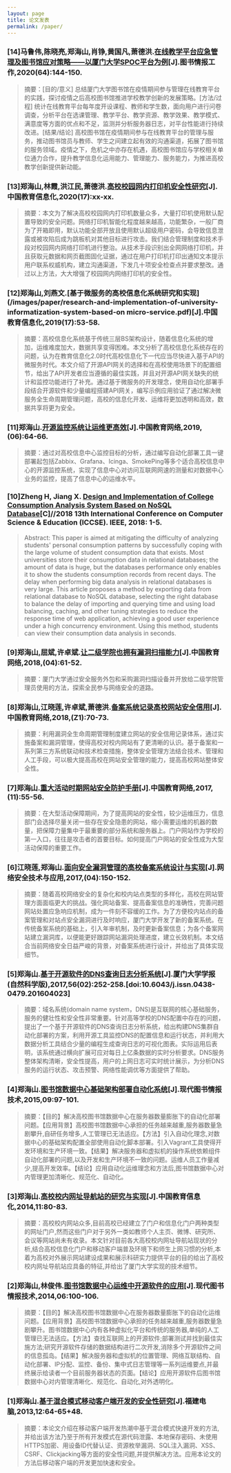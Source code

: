 ```yaml
---
layout: page
title: 论文发表
permalink: /paper/
---
```


### [14]马鲁伟,陈晓亮,郑海山,肖铮,黄国凡,萧德洪.[在线教学平台应急管理及图书馆应对策略——以厦门大学SPOC平台为例](/images/paper/emergency-management-and-library-response-strategies-for-online-teaching-platforms.pdf)[J].图书情报工作,2020(64):144-150.

> 摘要：[目的/意义] 总结厦门大学图书馆在疫情期间参与管理在线教育平台的实践，探讨疫情之后高校图书馆推进学校教学创新的发展策略。[方法/过程] 统计在线教育平台每年度开设课程、教师和学生数，面向用户进行问卷调查，分析平台在选课管理、教学平台、教学资源、教学效果、教学模式、满意度等方面的优点和不足，监测并分析服务器日志，对平台性能进行持续改进。[结果/结论] 高校图书馆在疫情期间参与在线教育平台的管理与服务，推动图书馆员与教师、学生之间建立起有效的沟通渠道，拓展了图书馆的服务领域。疫情之下，危机之中亦存在机遇，高校图书馆应与学校相关单位通力合作，提升教学信息化运用能力、管理能力、服务能力，为推进高校教学创新提供新动能。

### [13]郑海山,林霞,洪江民,萧德洪.[高校校园网内打印机安全性研究]()[J].中国教育信息化,2020(17):xx-xx.

> 摘要：本文为了解决高校校园网内打印机数量众多，大量打印机使用默认配置导致的安全问题。网络打印机智能化程度越来越高，功能繁杂，一般厂商为了开箱即用，默认功能全部开放且使用默认超级用户密码，会导致信息泄露或被攻陷后成为跳板机对其他目标进行攻击。我们结合管理制度和技术手段对校园网内网络打印机进行整治。从技术手段识别出全网网络打印机，并且获取元数据和网页截图固化证据，通过在用户打印机打印出通知文本提示用户联系权威机构，建立沟通渠道，下发几十项安全检查点并要求整改。通过以上方法，大大增强了校园网内网络打印机的安全性。

### [12]郑海山,刘燕文.[基于微服务的高校信息化系统研究和实现](/images/paper/research-and-implementation-of-university-informatization-system-based-on micro-service.pdf)[J].中国教育信息化,2019(17):53-58.

> 摘要：高校信息化系统基于传统三层BS架构设计，随着信息化系统的增加，运维难度加大，数据共享变得困难。本文分析了高校信息化系统存在的问题，认为在教育信息化2.0时代高校信息化下一代应当尽快进入基于API的微服务时代。本文介绍了开源API网关的选择和在高校使用场景下的配置细节，给出了API开发者应当遵循的最佳实践，并且对开源API网关缺失的统计和监控功能进行了补充。通过基于微服务的开发理念，使用自动化部署手段结合开源软件和少量编程搭建API网关，编写示例应用验证了通过解决微服务全生命周期管理问题，高校的信息化开发、运维将更加透明和高效，数据共享将更为安全。

### [11]郑海山.[开源监控系统让运维更高效](http://media.cutech.edu.cn/jsgl/wlaq/201906/t20190605_1662029.shtml)[J].中国教育网络,2019,(06):64-66.

> 摘要：通过对高校信息中心监控目标的分析，通过编写自动化部署工具一键部署起包括Zabbix、Grafana、Icinga、SmokePing等多个适合高校信息中心的开源监控系统，实现了信息中心对访问互联网网速的测量和对数据中心业务的监控，提高了信息中心的运维水平。

### [10]Zheng H, Jiang X. [Design and Implementation of College Consumption Analysis System Based on NoSQL Database](/images/paper/design-and-implementation-of-college-consumption-analysis-system-based-on-nosql-database.pdf)[C]//2018 13th International Conference on Computer Science & Education (ICCSE). IEEE, 2018: 1-5.

> Abstract: This paper is aimed at mitigating the difficulty of analyzing students' personal consumption patterns by successfully coping with the large volume of student consumption data that exists. Most universities store their consumption data in relational databases; the amount of data is huge, but the databases performance only enables it to show the students consumption records from recent days. The delay when performing big data analysis in relational databases is very large. This article proposes a method by exporting data from relational database to NoSQL database, selecting the right database to balance the delay of importing and querying time and using load balancing, caching, and other tuning strategies to reduce the response time of web application, achieving a good user experience under a high concurrency environment. Using this method, students can view their consumption data analysis in seconds.

### [9]郑海山,屈斌,许卓斌.[让二级学院也拥有漏洞扫描能力](http://media.cutech.edu.cn/jsgl/wlaq/201804/t20180423_1596753.shtml)[J].中国教育网络,2018,(04):61-52.

> 摘要：厦门大学通过安全服务外包和采购漏洞扫描设备并开放给二级学院管理员使用的方法，探索全民参与网络安全的道路。


### [8]郑海山,江晓莲,许卓斌,萧德洪.[备案系统记录高校网站安全信用](/images/paper/practice-of-website-security-management-based-on-registering-system.pdf)[J].中国教育网络,2018,(Z1):70-73.

> 摘要：利用漏洞全生命周期管理制度建立网站的安全信用记录体系，通过实施备案和漏洞管理，使得高校对校内网站有了更清晰的认识。基于备案和一系列第三方系统联动和技术检查措施，整体安全管理方法结合技术、管理和人工手段，可以极大提高高校在网站安全管理的能力，提高高校网站整体安全性。

### [7]郑海山.[重大活动时期网站安全防护手册](/images/paper/website-security-manual.pdf)[J].中国教育网络,2017,(11):55-56.

> 摘要：在大型活动保障期间，为了提高网站的安全性，较少运维压力，信息部门会选择尽量关闭一些存在安全隐患的网站，缩小需要运维的机器的数量，把保障力量集中于最重要的部分系统和服务器上。门户网站作为学校的第一入口，往往是攻击者的首要目标。如何提高门户网站的安全性成为大型活动保障的重要工作。


### [6]江晓莲,郑海山.[面向安全漏洞管理的高校备案系统设计与实现](/images/paper/design_and_implementation_of_university_website_registering_system_for_security_vulnerability_management.pdf)[J].网络安全技术与应用,2017,(04):150-152.

> 摘要：随着高校网络安全的复杂化和校内站点类型的多样化，高校在网站管理方面面临更大的挑战。强化网站备案、提高备案信息的准确性，完善问题网站处置应急响应机制，成为一件刻不容缓的工作。为了方便校内站点的备案管理和对站点安全漏洞进行及时响应，厦门大学开发了新的备案系统。在传统备案系统的基础上，引入年审机制，及时更新备案信息；为各个备案网站建立漏洞库，以便能更好跟踪网站漏洞处理进度，建立长效机制。本文结合当前网络安全日益严峻的背景，对备案系统进行设计，并给出了具体实现细节。


### [5]郑海山.[基于开源软件的DNS查询日志分析系统](/images/paper/dns-query-log-analysis-system-based-on-open-source-software.pdf)[J].厦门大学学报(自然科学版),2017,56(02):252-258.[doi:10.6043/j.issn.0438-0479.201604023]

> 摘要：域名系统(domain name system，DNS)是互联网的核心基础服务，服务的健壮性和安全性非常重要。针对高等学校的DNS配置中存在的问题，提出了一个基于开源软件的DNS查询日志分析系统，给出构建DNS集群自动化部署的方案，利用开源工具监控DNS的配置信息和运行状态，并利用大数据分析工具结合少量的编程生成查询日志的可视化图表。实际运用后表明，该系统通过横向扩展可应对每日上亿条数据的实时分析要求。DNS服务整体架构清晰，安全性提高，用户的上网日志可实时统计展示，为分析DNS服务的运行状态、攻击预警、网络性能调优等方面提供了帮助。


### [4]郑海山.[图书馆数据中心基础架构部署自动化系统](/images/paper/the-automatic-system-for-infrastructure-deployment-in-the-data-center-of-library.pdf)[J].现代图书情报技术,2015,09:97-101.

> 摘要：【目的】解决高校图书馆数据中心在服务器数量膨胀下的自动化部署问题。【应用背景】高校图书馆数据中心承担的任务越来越重,服务器数量急剧攀升,自研任务增多,人工管理已无法适应。【方法】引入自动化理念,对数据中心的基础架构配置全部使用自动化脚本部署。引入Vagrant工具使得开发环境和生产环境一致。【结果】解决服务器和虚拟机的操作系统依赖组件自动化部署的问题,以及开发和生产环境不一致的问题。运维人员工作量减少,提高开发效率。【结论】应用自动化运维理念和方法后,图书馆数据中心对内管理更加清晰化、规范化、自动化。


### [3]郑海山.[高校校内网址导航站的研究与实现](/images/paper/research-and-implementation-of-university-web-directories.pdf)[J].中国教育信息化,2014,11:80-83.

> 摘要：高校校内网站众多,目前高校已经建立了门户和信息化门户两种类型的网址门户,然而这些门户对于另外一类如教师个人主页、微博、研究所、会议等网站尚未有收录。本文针对目前各大高校校内网址导航站现状的分析,结合高校信息化门户和移动客户端普及环境下和师生上网习惯的分析,本着为高校对外展示网站建设成果和展示科研实力提供平台的目的给出了高校校内网址导航站应具备的特征,并给出了厦门大学实现的技术细节。

### [2]郑海山,林俊伟.[图书馆数据中心运维中开源软件的应用](/images/paper/application-of-open-source-software-in-operation-and-maintenance-in-the-data-center-of-library.pdf)[J].现代图书情报技术,2014,06:100-106.

> 摘要：【目的】解决高校图书馆数据中心在服务器数量膨胀下的自动化运维问题。【应用背景】高校图书馆数据中心承担的任务越来越重,服务器数量急剧攀升。图书馆数据中心内有各种虚拟化平台和传统的服务器,单纯的人工管理已无法适应。【方法】查找互联网上的开源软件;部署测试并找到最佳实施方法;研究开源软件存储的数据结构进行二次开发,消除多个开源软件之间的信息孤岛。【结果】解决服务器和虚拟机的位置管理、网络互联结构、自动化部署、IP分配、监控、备份、集中式日志管理等一系列运维要点,并最终展示给读者一个目前服务器状态的页面。【结论】应用开源软件后图书馆数据中心对内管理清晰化、规范化、自动化,对外透明化。


### [1]郑海山.[基于混合模式移动客户端开发的安全性研究](/images/paper/research-on-security-of-hybird-app-development.pdf)[J].福建电脑,2013,12:64-65+48.

> 摘要：本论文介绍在移动客户端开发热潮中基于混合模式快速开发的方法,并给出该方法乃至于所有开发模式在源代码泄露、本地保存密码、未使用HTTPS加密、用设备ID代替认证、资源枚举漏洞、SQL注入漏洞、XSS、CSRF、Clickjacking等方面的安全性问题,并提供解决方法。应用本论文的方法后移动客户端的开发更加快速和安全。







